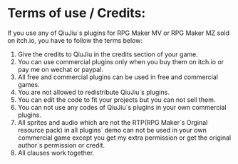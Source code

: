 # Terms of use / Credits:

If you use any of QiuJiu\`s plugins for RPG Maker MV or RPG Maker MZ sold on itch.io, you have to follow the terms below:

1. Give the credits to QiuJiu in the credits section of your game.
2. You can use commercial plugins only when you buy them on itch.io or pay me on wechat or paypal.
3. All free and commercial plugins can be used in free and commercial games.
4. You are not allowed to redistribute QiuJiu\`s plugins.
5. You can edit the code to fit your projects but you can not sell them.
6. You can not use any codes of QiuJiu\`s plugins in your own commercial plugins.
7. All sprites and audio which are not the RTP(RPG Maker\`s Orginal resource pack) in all plugins\` demo can not be used in your own commercial game except you get my extra permission or get the original author\`s permission or credit.
8. All clauses work together.
